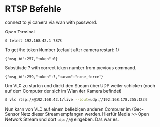 # RTSP Befehle

connect to yi camera via wlan with password.

Open Terminal
```bash
$ telnet 192.168.42.1 7878
```

To get the token Number (default after camera restart: 1)
```
{"msg_id":257,"token":0}
```

Substitude ? with correct token number from previous command.
```
{"msg_id":259,"token":?,"param":"none_force"}
```

Um VLC zu starten und direkt den Stream über UDP weiter schicken (noch auf dem Computer der sich im Wlan der Kamera befindet)
```bash
$ vlc rtsp://@192.168.42.1/live --sout=udp://192.168.178.255:1234
```

Nun kann von VLC auf einem beliebigen anderen Computer im (Geo-Sensor)Netz dieser Stream empfangen werden.
Hierfür Media >> Open Network Stream und dort `udp://@` eingeben. Das war es.
